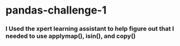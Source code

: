 # pandas-challenge-1

### I Used the xpert learning assistant to help figure out that I needed to use applymap(), isin(), and copy()
